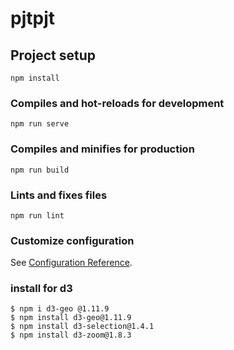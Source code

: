 # pjtpjt

## Project setup

```
npm install
```

### Compiles and hot-reloads for development

```
npm run serve
```

### Compiles and minifies for production

```
npm run build
```

### Lints and fixes files

```
npm run lint
```

### Customize configuration

See [Configuration Reference](https://cli.vuejs.org/config/).

### install for d3

```
$ npm i d3-geo @1.11.9
$ npm install d3-geo@1.11.9
$ npm install d3-selection@1.4.1
$ npm install d3-zoom@1.8.3
```